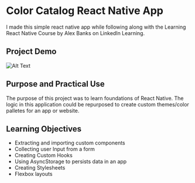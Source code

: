 # Color Catalog React Native App
I made this simple react native app while following along with the Learning React Native Course by Alex Banks on LinkedIn Learning.
## Project Demo
![Alt Text](https://github.com/OmrM/ColorCatalog/blob/master/ColorDemo.gif)
## Purpose and Practical Use
The purpose of this project was to learn foundations of React Native. The logic in this application could be repurposed to create custom themes/color palletes for an app or website. 
## Learning Objectives
* Extracting and importing custom components
* Collecting user Input from a form
* Creating Custom Hooks
* Using AsyncStorage to persists data in an app
* Creating Stylesheets
* Flexbox layouts
